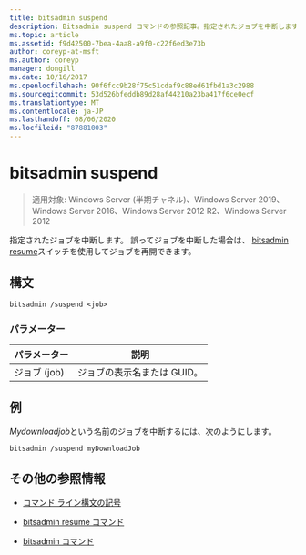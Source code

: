 ```yaml
---
title: bitsadmin suspend
description: Bitsadmin suspend コマンドの参照記事。指定されたジョブを中断します。
ms.topic: article
ms.assetid: f9d42500-7bea-4aa8-a9f0-c22f6ed3e73b
author: coreyp-at-msft
ms.author: coreyp
manager: dongill
ms.date: 10/16/2017
ms.openlocfilehash: 90f6fcc9b28f75c51cdaf9c88ed61fbd1a3c2988
ms.sourcegitcommit: 53d526bfeddb89d28af44210a23ba417f6ce0ecf
ms.translationtype: MT
ms.contentlocale: ja-JP
ms.lasthandoff: 08/06/2020
ms.locfileid: "87881003"
---
```

# <a name="bitsadmin-suspend"></a>bitsadmin suspend

> 適用対象: Windows Server (半期チャネル)、Windows Server 2019、Windows Server 2016、Windows Server 2012 R2、Windows Server 2012

指定されたジョブを中断します。 誤ってジョブを中断した場合は、 [bitsadmin resume](bitsadmin-resume.md)スイッチを使用してジョブを再開できます。

## <a name="syntax"></a>構文

```
bitsadmin /suspend <job>
```

### <a name="parameters"></a>パラメーター

| パラメーター | 説明 |
| --------- | ---------- |
| ジョブ (job) | ジョブの表示名または GUID。 |

## <a name="example"></a>例

*Mydownloadjob*という名前のジョブを中断するには、次のようにします。


```
bitsadmin /suspend myDownloadJob
```

## <a name="additional-references"></a>その他の参照情報

- [コマンド ライン構文の記号](command-line-syntax-key.md)

- [bitsadmin resume コマンド](bitsadmin-resume.md)

- [bitsadmin コマンド](bitsadmin.md)
